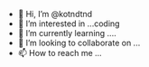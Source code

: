 - 👋 Hi, I’m @kotndtnd
- 👀 I’m interested in ...coding
- 🌱 I’m currently learning ....
- 💞️ I’m looking to collaborate on ...
- 📫 How to reach me ...

<!---
kotndtnd/kotndtnd is a ✨ special ✨ repository because its `README.md` (this file) appears on your GitHub profile.
You can click the Preview link to take a look at your changes.
--->
